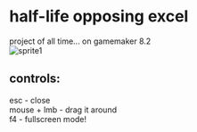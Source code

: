 # half-life opposing excel
project of all time... on gamemaker 8.2<br>
![sprite1](https://github.com/user-attachments/assets/ebff1e59-7675-484d-98e0-0d4156f1c60b)

## controls:
esc - close<br>
mouse + lmb - drag it around <br>
f4 - fullscreen mode!
